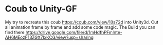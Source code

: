# Coub to Unity-GF
My try to recreate this coub https://coub.com/view/10s72d into Unity3d.
Cut all animation frame by frame and add some code magic.
The Build you can find there https://drive.google.com/file/d/1mHdfhPFmInte-AH6MEozF13ZGX7lxKCG/view?usp=sharing
